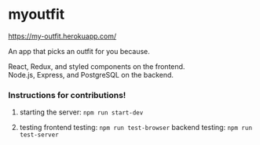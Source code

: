 # myoutfit

https://my-outfit.herokuapp.com/

An app that picks an outfit for you because.

React, Redux, and styled components on the frontend.  
Node.js, Express, and PostgreSQL on the backend.

### Instructions for contributions!
1. starting the server: `npm run start-dev`

2. testing
frontend testing: `npm run test-browser`
backend testing: `npm run test-server`
